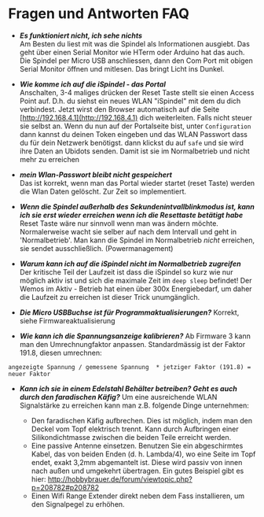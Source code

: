# Fragen und Antworten FAQ

- ***Es funktioniert nicht, ich sehe nichts***  
Am Besten du liest mit was die Spindel als Informationen ausgiebt. Das geht über einen Serial Monitor wie HTerm oder Arduino hat das auch. Die Spindel per Micro USB anschliessen, dann den Com Port mit obigen Serial Monitor öffnen und mitlesen. Das bringt Licht ins Dunkel.

- ***Wie komme ich auf die iSpindel - das Portal***  
Anschalten, 3-4 maliges drücken der Reset Taste stellt sie einen Access Point auf. D.h. du siehst ein neues WLAN "iSpindel" mit dem du dich verbindest. Jetzt wirst den Browser automatisch auf die Seite [http://192.168.4.1](http://192.168.4.1) dich weiterleiten. Falls nicht steuer sie selbst an.
Wenn du nun auf der Portalseite bist, unter `Configuration` dann kannst du deinen Token eingeben und das WLAN Passwort dass du für dein Netzwerk benötigst. dann klickst du auf `safe` und sie wird ihre Daten an Ubidots senden. Damit ist sie im Normalbetrieb und nicht mehr zu erreichen

- ***mein Wlan-Passwort bleibt nicht gespeichert***  
Das ist korrekt, wenn man das Portal wieder startet (reset Taste) werden die Wlan Daten gelöscht. Zur Zeit so implementiert.

- ***Wenn die Spindel außerhalb des Sekundenintvallblinkmodus ist, kann ich sie erst wieder erreichen wenn ich die Resettaste betätigt habe***  
Reset Taste wäre nur sinnvoll wenn man was ändern möchte. Normalerweise wacht sie selber auf nach dem Intervall und geht in 'Normalbetrieb'. 
Man kann die Spindel im Normalbetrieb _nicht_ erreichen, sie sendet ausschließlich. (Powermanagement)

- ***Warum kann ich auf die iSpindel nicht im Normalbetrieb zugreifen***  
Der kritische Teil der Laufzeit ist dass die iSpindel so kurz wie nur möglich aktiv ist und sich die maximale Zeit im `deep sleep`  befindet! Der Wemos im Aktiv - Betrieb hat einen über 300x Energiebedarf, um daher die Laufzeit zu erreichen ist dieser Trick unumgänglich.
- ***Die Micro USBBuchse ist für Programmaktualisierungen?***
Korrekt, siehe Firmwareaktualisierung
- ***Wie kann ich die Spannungsanzeige kalibrieren?***
Ab Firmware 3 kann man den Umrechnungfaktor anpassen. Standardmässig ist der Faktor 191.8, diesen umrechnen:
```
angezeigte Spannung / gemessene Spannung  * jetziger Faktor (191.8) = neuer Faktor
```
- ***Kann ich sie in einem Edelstahl Behälter betreiben? Geht es auch durch den faradischen Käfig?***
Um eine ausreichende WLAN Signalstärke zu erreichen kann man z.B. folgende Dinge unternehmen:

  - Den faradischen Käfig aufbrechen. Dies ist möglich, indem man den Deckel vom Topf elektrisch trennt. Kann durch Aufbringen einer Silikondichtmasse zwischen die beiden Teile erreicht werden.
  - Eine passive Antenne einsetzen. Benutzen Sie ein abgeschirmtes Kabel, das von beiden Enden (d. h. Lambda/4), wo eine Seite im Topf endet, exakt 3,2mm abgemantelt ist. Diese wird passiv von innen nach außen und umgekehrt übertragen. Ein gutes Beispiel gibt es hier: http://hobbybrauer.de/forum/viewtopic.php?p=208782#p208782
  - Einen Wifi Range Extender direkt neben dem Fass installieren, um den Signalpegel zu erhöhen.